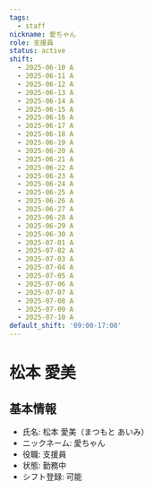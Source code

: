 ```yaml
---
tags:
  - staff
nickname: 愛ちゃん
role: 支援員
status: active
shift:
  - 2025-06-10 A
  - 2025-06-11 A
  - 2025-06-12 A
  - 2025-06-13 A
  - 2025-06-14 A
  - 2025-06-15 A
  - 2025-06-16 A
  - 2025-06-17 A
  - 2025-06-18 A
  - 2025-06-19 A
  - 2025-06-20 A
  - 2025-06-21 A
  - 2025-06-22 A
  - 2025-06-23 A
  - 2025-06-24 A
  - 2025-06-25 A
  - 2025-06-26 A
  - 2025-06-27 A
  - 2025-06-28 A
  - 2025-06-29 A
  - 2025-06-30 A
  - 2025-07-01 A
  - 2025-07-02 A
  - 2025-07-03 A
  - 2025-07-04 A
  - 2025-07-05 A
  - 2025-07-06 A
  - 2025-07-07 A
  - 2025-07-08 A
  - 2025-07-09 A
  - 2025-07-10 A
default_shift: '09:00-17:00'
---
```


# 松本 愛美

## 基本情報
- 氏名: 松本 愛美（まつもと あいみ）
- ニックネーム: 愛ちゃん
- 役職: 支援員
- 状態: 勤務中
- シフト登録: 可能 
